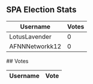 ## SPA Election Stats

<table>
<thead>
<tr>
<th>Username</th>
<th>Votes</th>
</tr>
</thead>
<tbody>
<tr>
<td>LotusLavender</td>
<td>0</td>
</tr>
<tr>
<td>AFNNNetworkk12</td>
<td>0</td>
</tr>
</tbody>
  
</table>
## Votes

<table>
<thead>
<tr>
<th>Username</th>
<th>Vote</th>
</tr>
</thead>
<tbody>
</tbody>
</table>
